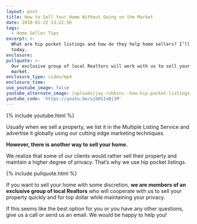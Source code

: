 ```yaml
---
layout: post
title: How to Sell Your Home Without Going on the Market
date: 2018-01-22 13:22:56
tags:
  - Home Seller Tips
excerpt: >-
  What are hip pocket listings and how do they help home sellers? I’ll explain
  today.
enclosure:
pullquote: >-
  Our exclusive group of local Realtors will work with us to sell your home off
  market.
enclosure_type: video/mp4
enclosure_time:
use_youtube_image: false
youtube_alternate_image: /uploads/jay-robbins--how-hip-pocket-listings-work-youtube.jpg
youtube_code: 'https://youtu.be/ujb6S1xBj1M'
---
```



{% include youtube.html %}

Usually when we sell a property, we list it in the Multiple Listing Service and advertise it globally using our cutting edge marketing techniques.

**However, there is another way to sell your home.**

We realize that some of our clients would rather sell their property and maintain a higher degree of privacy. That’s why we use hip pocket listings.

{% include pullquote.html %}

If you want to sell your home with some discretion, **we are members of an exclusive group of local Realtors** who will cooperate with us to sell your property quickly and for top dollar while maintaining your privacy.

If this seems like the best option for you or you have any other questions, give us a call or send us an email. We would be happy to help you!